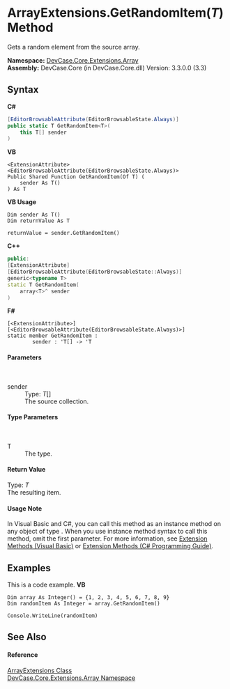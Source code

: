 # ArrayExtensions.GetRandomItem(*T*) Method 
 

Gets a random element from the source array.

**Namespace:**&nbsp;<a href="N_DevCase_Core_Extensions_Array">DevCase.Core.Extensions.Array</a><br />**Assembly:**&nbsp;DevCase.Core (in DevCase.Core.dll) Version: 3.3.0.0 (3.3)

## Syntax

**C#**<br />
``` C#
[EditorBrowsableAttribute(EditorBrowsableState.Always)]
public static T GetRandomItem<T>(
	this T[] sender
)

```

**VB**<br />
``` VB
<ExtensionAttribute>
<EditorBrowsableAttribute(EditorBrowsableState.Always)>
Public Shared Function GetRandomItem(Of T) ( 
	sender As T()
) As T
```

**VB Usage**<br />
``` VB Usage
Dim sender As T()
Dim returnValue As T

returnValue = sender.GetRandomItem()
```

**C++**<br />
``` C++
public:
[ExtensionAttribute]
[EditorBrowsableAttribute(EditorBrowsableState::Always)]
generic<typename T>
static T GetRandomItem(
	array<T>^ sender
)
```

**F#**<br />
``` F#
[<ExtensionAttribute>]
[<EditorBrowsableAttribute(EditorBrowsableState.Always)>]
static member GetRandomItem : 
        sender : 'T[] -> 'T 

```


#### Parameters
&nbsp;<dl><dt>sender</dt><dd>Type: *T*[]<br />The source collection.</dd></dl>

#### Type Parameters
&nbsp;<dl><dt>T</dt><dd>The type.</dd></dl>

#### Return Value
Type: *T*<br />The resulting item.

#### Usage Note
In Visual Basic and C#, you can call this method as an instance method on any object of type . When you use instance method syntax to call this method, omit the first parameter. For more information, see <a href="https://docs.microsoft.com/dotnet/visual-basic/programming-guide/language-features/procedures/extension-methods">Extension Methods (Visual Basic)</a> or <a href="https://docs.microsoft.com/dotnet/csharp/programming-guide/classes-and-structs/extension-methods">Extension Methods (C# Programming Guide)</a>.

## Examples
This is a code example. 
**VB**<br />
``` VB
Dim array As Integer() = {1, 2, 3, 4, 5, 6, 7, 8, 9}
Dim randomItem As Integer = array.GetRandomItem()

Console.WriteLine(randomItem)
```


## See Also


#### Reference
<a href="T_DevCase_Core_Extensions_Array_ArrayExtensions">ArrayExtensions Class</a><br /><a href="N_DevCase_Core_Extensions_Array">DevCase.Core.Extensions.Array Namespace</a><br />